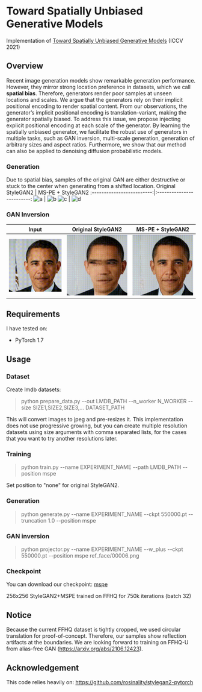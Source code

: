 # Toward Spatially Unbiased Generative Models

Implementation of [Toward Spatially Unbiased Generative Models](https://arxiv.org/abs/2108.01285) (ICCV 2021)

## Overview
Recent image generation models show remarkable generation performance. However, they mirror strong location preference in datasets, which we call **spatial bias**. Therefore, generators render poor samples at unseen locations and scales. We argue that the generators rely on their implicit positional encoding to render spatial content. From our observations, the generator’s implicit positional encoding is translation-variant, making the generator spatially biased. To address this issue, we propose injecting explicit positional encoding at each scale of the generator. By learning the spatially unbiased generator, we facilitate the robust use of generators in multiple tasks, such as GAN inversion, multi-scale generation, generation of arbitrary sizes and aspect ratios. Furthermore, we show that our method can also be applied to denoising diffusion probabilistic models.

### Generation
Due to spatial bias, samples of the original GAN are either destructive or stuck to the center when generating from a shifted location.
Original StyleGAN2 | MS-PE + StyleGAN2
:-------------------------:|:-------------------------:
![a](gif/pretrained_orig_32px.gif) | ![b](gif/mspe_ffhq256_32px.gif)
![c](gif/pretrained_orig_16px.gif) | ![d](gif/mspe_ffhq256_16px.gif)

### GAN Inversion
Input | Original StyleGAN2 | MS-PE + StyleGAN2
:-------------------------:|:-------------------------:|:-------------------------:
![e](gif/inverse_target.gif) | ![f](gif/inverse_orig.gif) | ![g](gif/inverse_mspe.gif)

## Requirements

I have tested on:

- PyTorch 1.7

## Usage

### Dataset

Create lmdb datasets:

> python prepare_data.py --out LMDB_PATH --n_worker N_WORKER --size SIZE1,SIZE2,SIZE3,... DATASET_PATH

This will convert images to jpeg and pre-resizes it. This implementation does not use progressive growing, but you can create multiple resolution datasets using size arguments with comma separated lists, for the cases that you want to try another resolutions later.

### Training

> python train.py --name EXPERIMENT_NAME --path LMDB_PATH --position mspe

Set position to "none" for original StyleGAN2.

### Generation

> python generate.py --name EXPERIMENT_NAME --ckpt 550000.pt --truncation 1.0 --position mspe


### GAN inversion

> python projector.py --name EXPERIMENT_NAME --w_plus --ckpt 550000.pt --position mspe ref_face/00006.png 

### Checkpoint
You can download our checkpoint: [mspe](https://drive.google.com/file/d/1LkLQJW5gycW6Xr-Vw8r2SFK-IBQrZvXp/view?usp=sharing)

256x256 StyleGAN2+MSPE trained on FFHQ for 750k iterations (batch 32)

## Notice
Because the current FFHQ dataset is tightly cropped, we used circular translation for proof-of-concept. Therefore, our samples show reflection artifacts at the boundaries. We are looking forward to training on FFHQ-U from alias-free GAN (https://arxiv.org/abs/2106.12423).

## Acknowledgement

This code relies heavily on: https://github.com/rosinality/stylegan2-pytorch
